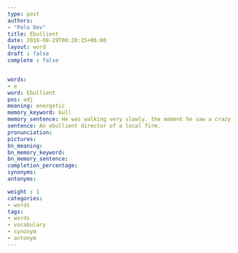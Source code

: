 ```yaml
---
type: post
authors:
- "Polo Dev"
title: Ebullient
date: 2018-08-29T00:20:15+06:00
layout: word
draft : false
complete : false


words:
- e
word: Ebullient
pos: adj
meaning: energetic
memory_keyword: bull
memory_sentence: He was walking very slowly. the moment he saw a crazy bull, he became energetic & run away.
sentence: An ebullient director of a local firm.
pronunciation:
pictures:
bn_meaning:
bn_memory_keyword:
bn_memory_sentence:
completion_percentage:
synonyms:
antonyms:

weight : 1
categories:
- words
tags:
- words
- vocabulary
- synonym
- antonym
---
```


